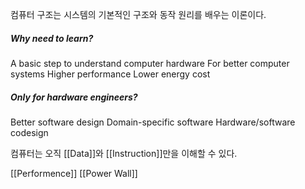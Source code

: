 컴퓨터 구조는 시스템의 기본적인 구조와 동작 원리를 배우는 이론이다.

<h5> Why need to learn? </h5>
	A basic step to understand computer hardware
	For better computer systems
	Higher performance
	Lower energy cost

<h5> Only for hardware engineers? </h5>
	Better software design
	Domain-specific software
	Hardware/software codesign

컴퓨터는 오직 [[Data]]와 [[Instruction]]만을 이해할 수 있다.

[[Performence]]
[[Power Wall]]
